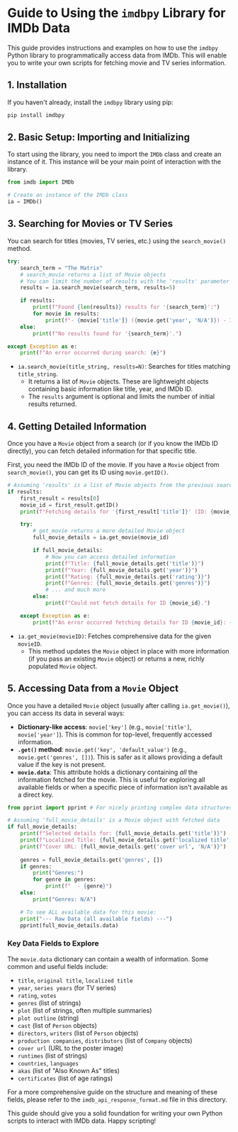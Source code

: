 # Guide to Using the `imdbpy` Library for IMDb Data

This guide provides instructions and examples on how to use the `imdbpy` Python library to programmatically access data from IMDb. This will enable you to write your own scripts for fetching movie and TV series information.

## 1. Installation

If you haven't already, install the `imdbpy` library using pip:

```bash
pip install imdbpy
```

## 2. Basic Setup: Importing and Initializing

To start using the library, you need to import the `IMDb` class and create an instance of it. This instance will be your main point of interaction with the library.

```python
from imdb import IMDb

# Create an instance of the IMDb class
ia = IMDb()
```

## 3. Searching for Movies or TV Series

You can search for titles (movies, TV series, etc.) using the `search_movie()` method.

```python
try:
    search_term = "The Matrix"
    # search_movie returns a list of Movie objects
    # You can limit the number of results with the 'results' parameter
    results = ia.search_movie(search_term, results=5)

    if results:
        print(f"Found {len(results)} results for '{search_term}':")
        for movie in results:
            print(f"- {movie['title']} ({movie.get('year', 'N/A')}) - ID: {movie.getID()}")
    else:
        print(f"No results found for '{search_term}'.")

except Exception as e:
    print(f"An error occurred during search: {e}")
```

-   `ia.search_movie(title_string, results=N)`: Searches for titles matching `title_string`.
    -   It returns a list of `Movie` objects. These are lightweight objects containing basic information like title, year, and IMDb ID.
    -   The `results` argument is optional and limits the number of initial results returned.

## 4. Getting Detailed Information

Once you have a `Movie` object from a search (or if you know the IMDb ID directly), you can fetch detailed information for that specific title.

First, you need the IMDb ID of the movie. If you have a `Movie` object from `search_movie()`, you can get its ID using `movie.getID()`.

```python
# Assuming 'results' is a list of Movie objects from the previous search
if results:
    first_result = results[0]
    movie_id = first_result.getID()
    print(f"Fetching details for '{first_result['title']}' (ID: {movie_id})...")

    try:
        # get_movie returns a more detailed Movie object
        full_movie_details = ia.get_movie(movie_id)

        if full_movie_details:
            # Now you can access detailed information
            print(f"Title: {full_movie_details.get('title')}")
            print(f"Year: {full_movie_details.get('year')}")
            print(f"Rating: {full_movie_details.get('rating')}")
            print(f"Genres: {full_movie_details.get('genres')}")
            # ... and much more
        else:
            print(f"Could not fetch details for ID {movie_id}.")

    except Exception as e:
        print(f"An error occurred fetching details for ID {movie_id}: {e}")

```

-   `ia.get_movie(movieID)`: Fetches comprehensive data for the given `movieID`.
    -   This method updates the `Movie` object in place with more information (if you pass an existing `Movie` object) or returns a new, richly populated `Movie` object.

## 5. Accessing Data from a `Movie` Object

Once you have a detailed `Movie` object (usually after calling `ia.get_movie()`), you can access its data in several ways:

-   **Dictionary-like access**: `movie['key']` (e.g., `movie['title']`, `movie['year']`). This is common for top-level, frequently accessed information.
-   **`.get()` method**: `movie.get('key', 'default_value')` (e.g., `movie.get('genres', [])`). This is safer as it allows providing a default value if the key is not present.
-   **`movie.data`**: This attribute holds a dictionary containing *all* the information fetched for the movie. This is useful for exploring all available fields or when a specific piece of information isn't available as a direct key.

```python
from pprint import pprint # For nicely printing complex data structures

# Assuming 'full_movie_details' is a Movie object with fetched data
if full_movie_details:
    print(f"Selected details for: {full_movie_details.get('title')}")
    print(f"Localized Title: {full_movie_details.get('localized title', 'N/A')}")
    print(f"Cover URL: {full_movie_details.get('cover url', 'N/A')}")
    
    genres = full_movie_details.get('genres', [])
    if genres:
        print("Genres:")
        for genre in genres:
            print(f"  - {genre}")
    else:
        print("Genres: N/A")

    # To see ALL available data for this movie:
    print("--- Raw Data (all available fields) ---")
    pprint(full_movie_details.data)
```

### Key Data Fields to Explore

The `movie.data` dictionary can contain a wealth of information. Some common and useful fields include:

*   `title`, `original title`, `localized title`
*   `year`, `series years` (for TV series)
*   `rating`, `votes`
*   `genres` (list of strings)
*   `plot` (list of strings, often multiple summaries)
*   `plot outline` (string)
*   `cast` (list of `Person` objects)
*   `directors`, `writers` (list of `Person` objects)
*   `production companies`, `distributors` (list of `Company` objects)
*   `cover url` (URL to the poster image)
*   `runtimes` (list of strings)
*   `countries`, `languages`
*   `akas` (list of "Also Known As" titles)
*   `certificates` (list of age ratings)

For a more comprehensive guide on the structure and meaning of these fields, please refer to the `imdb_api_response_format.md` file in this directory.

This guide should give you a solid foundation for writing your own Python scripts to interact with IMDb data. Happy scripting! 